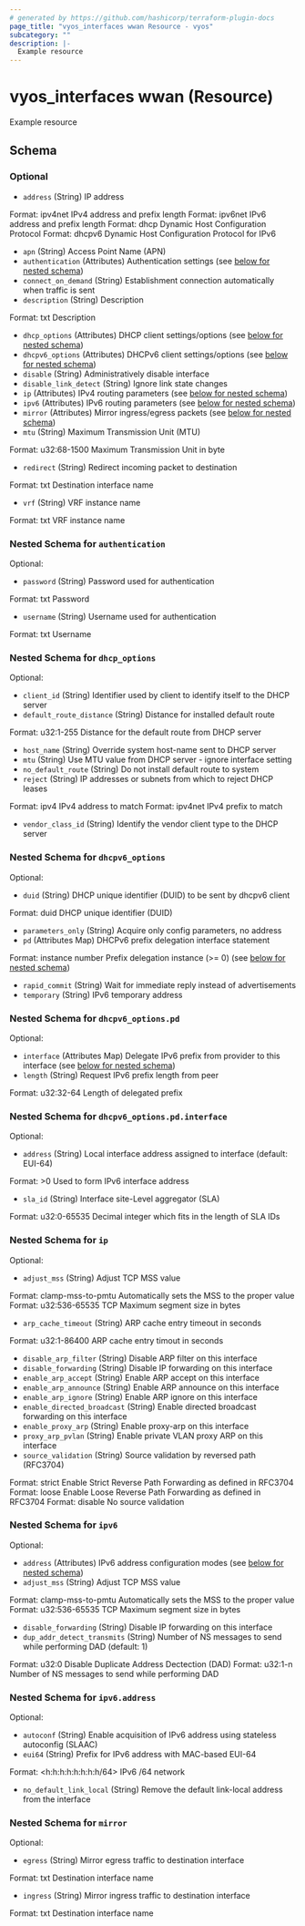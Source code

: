 ```yaml
---
# generated by https://github.com/hashicorp/terraform-plugin-docs
page_title: "vyos_interfaces wwan Resource - vyos"
subcategory: ""
description: |-
  Example resource
---
```


# vyos_interfaces wwan (Resource)

Example resource



<!-- schema generated by tfplugindocs -->
## Schema

### Optional

- `address` (String) IP address

Format: ipv4net
IPv4 address and prefix length
Format: ipv6net
IPv6 address and prefix length
Format: dhcp
Dynamic Host Configuration Protocol
Format: dhcpv6
Dynamic Host Configuration Protocol for IPv6
- `apn` (String) Access Point Name (APN)
- `authentication` (Attributes) Authentication settings (see [below for nested schema](#nestedatt--authentication))
- `connect_on_demand` (String) Establishment connection automatically when traffic is sent
- `description` (String) Description

Format: txt
Description
- `dhcp_options` (Attributes) DHCP client settings/options (see [below for nested schema](#nestedatt--dhcp_options))
- `dhcpv6_options` (Attributes) DHCPv6 client settings/options (see [below for nested schema](#nestedatt--dhcpv6_options))
- `disable` (String) Administratively disable interface
- `disable_link_detect` (String) Ignore link state changes
- `ip` (Attributes) IPv4 routing parameters (see [below for nested schema](#nestedatt--ip))
- `ipv6` (Attributes) IPv6 routing parameters (see [below for nested schema](#nestedatt--ipv6))
- `mirror` (Attributes) Mirror ingress/egress packets (see [below for nested schema](#nestedatt--mirror))
- `mtu` (String) Maximum Transmission Unit (MTU)

Format: u32:68-1500
Maximum Transmission Unit in byte
- `redirect` (String) Redirect incoming packet to destination

Format: txt
Destination interface name
- `vrf` (String) VRF instance name

Format: txt
VRF instance name

<a id="nestedatt--authentication"></a>
### Nested Schema for `authentication`

Optional:

- `password` (String) Password used for authentication

Format: txt
Password
- `username` (String) Username used for authentication

Format: txt
Username


<a id="nestedatt--dhcp_options"></a>
### Nested Schema for `dhcp_options`

Optional:

- `client_id` (String) Identifier used by client to identify itself to the DHCP server
- `default_route_distance` (String) Distance for installed default route

Format: u32:1-255
Distance for the default route from DHCP server
- `host_name` (String) Override system host-name sent to DHCP server
- `mtu` (String) Use MTU value from DHCP server - ignore interface setting
- `no_default_route` (String) Do not install default route to system
- `reject` (String) IP addresses or subnets from which to reject DHCP leases

Format: ipv4
IPv4 address to match
Format: ipv4net
IPv4 prefix to match
- `vendor_class_id` (String) Identify the vendor client type to the DHCP server


<a id="nestedatt--dhcpv6_options"></a>
### Nested Schema for `dhcpv6_options`

Optional:

- `duid` (String) DHCP unique identifier (DUID) to be sent by dhcpv6 client

Format: duid
DHCP unique identifier (DUID)
- `parameters_only` (String) Acquire only config parameters, no address
- `pd` (Attributes Map) DHCPv6 prefix delegation interface statement

Format: instance number
Prefix delegation instance (>= 0) (see [below for nested schema](#nestedatt--dhcpv6_options--pd))
- `rapid_commit` (String) Wait for immediate reply instead of advertisements
- `temporary` (String) IPv6 temporary address

<a id="nestedatt--dhcpv6_options--pd"></a>
### Nested Schema for `dhcpv6_options.pd`

Optional:

- `interface` (Attributes Map) Delegate IPv6 prefix from provider to this interface (see [below for nested schema](#nestedatt--dhcpv6_options--pd--interface))
- `length` (String) Request IPv6 prefix length from peer

Format: u32:32-64
Length of delegated prefix

<a id="nestedatt--dhcpv6_options--pd--interface"></a>
### Nested Schema for `dhcpv6_options.pd.interface`

Optional:

- `address` (String) Local interface address assigned to interface (default: EUI-64)

Format: >0
Used to form IPv6 interface address
- `sla_id` (String) Interface site-Level aggregator (SLA)

Format: u32:0-65535
Decimal integer which fits in the length of SLA IDs




<a id="nestedatt--ip"></a>
### Nested Schema for `ip`

Optional:

- `adjust_mss` (String) Adjust TCP MSS value

Format: clamp-mss-to-pmtu
Automatically sets the MSS to the proper value
Format: u32:536-65535
TCP Maximum segment size in bytes
- `arp_cache_timeout` (String) ARP cache entry timeout in seconds

Format: u32:1-86400
ARP cache entry timout in seconds
- `disable_arp_filter` (String) Disable ARP filter on this interface
- `disable_forwarding` (String) Disable IP forwarding on this interface
- `enable_arp_accept` (String) Enable ARP accept on this interface
- `enable_arp_announce` (String) Enable ARP announce on this interface
- `enable_arp_ignore` (String) Enable ARP ignore on this interface
- `enable_directed_broadcast` (String) Enable directed broadcast forwarding on this interface
- `enable_proxy_arp` (String) Enable proxy-arp on this interface
- `proxy_arp_pvlan` (String) Enable private VLAN proxy ARP on this interface
- `source_validation` (String) Source validation by reversed path (RFC3704)

Format: strict
Enable Strict Reverse Path Forwarding as defined in RFC3704
Format: loose
Enable Loose Reverse Path Forwarding as defined in RFC3704
Format: disable
No source validation


<a id="nestedatt--ipv6"></a>
### Nested Schema for `ipv6`

Optional:

- `address` (Attributes) IPv6 address configuration modes (see [below for nested schema](#nestedatt--ipv6--address))
- `adjust_mss` (String) Adjust TCP MSS value

Format: clamp-mss-to-pmtu
Automatically sets the MSS to the proper value
Format: u32:536-65535
TCP Maximum segment size in bytes
- `disable_forwarding` (String) Disable IP forwarding on this interface
- `dup_addr_detect_transmits` (String) Number of NS messages to send while performing DAD (default: 1)

Format: u32:0
Disable Duplicate Address Dectection (DAD)
Format: u32:1-n
Number of NS messages to send while performing DAD

<a id="nestedatt--ipv6--address"></a>
### Nested Schema for `ipv6.address`

Optional:

- `autoconf` (String) Enable acquisition of IPv6 address using stateless autoconfig (SLAAC)
- `eui64` (String) Prefix for IPv6 address with MAC-based EUI-64

Format: <h:h:h:h:h:h:h:h/64>
IPv6 /64 network
- `no_default_link_local` (String) Remove the default link-local address from the interface



<a id="nestedatt--mirror"></a>
### Nested Schema for `mirror`

Optional:

- `egress` (String) Mirror egress traffic to destination interface

Format: txt
Destination interface name
- `ingress` (String) Mirror ingress traffic to destination interface

Format: txt
Destination interface name
